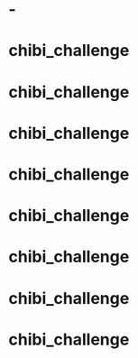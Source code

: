 # -
# chibi_challenge
# chibi_challenge
# chibi_challenge
# chibi_challenge
# chibi_challenge
# chibi_challenge
# chibi_challenge
# chibi_challenge
